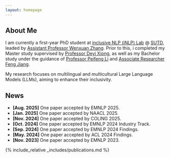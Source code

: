 ```yaml
---
layout: homepage
---
```


## About Me
I am currently a first-year PhD student at [inclusive NLP (iNLP) Lab](https://github.com/iNLP-Lab) @ [SUTD](https://www.sutd.edu.sg/istd/), leaded by [Assistant Professor Wenxuan Zhang](https://isakzhang.github.io/). Prior to this, i completed my Master study supervised by [Professor Deyi Xiong](https://dyxiong.github.io/), as well as my Bachelor study under the guidance of [Professor Peifeng Li](http://web.suda.edu.cn/pfli/list.htm) and [Associate Researcher Feng Jiang](https://fjiangai.github.io/).

My research focuses on multilingual and multicultural Large Language Models (LLMs), aiming to enhance their inclusivity.

## News
- **[Aug. 2025]** One paper accepted by EMNLP 2025.
- **[Jan. 2025]** One paper accepted by NAACL 2025.
- **[Nov. 2024]** One paper accepted by COLING 2025.
- **[Oct. 2024]** One paper accepted by EMNLP 2024 Industry Track.
- **[Sep. 2024]** One paper accepted by EMNLP 2024 Findings.
- **[May. 2024]** One paper accepted by ACL 2024 Findings.
- **[Nov. 2023]** One paper accepted by EMNLP 2023.

{% include_relative _includes/publications.md %}

